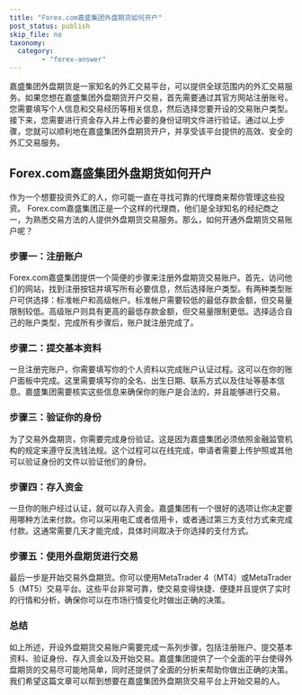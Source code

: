 ```yaml
---
title: "Forex.com嘉盛集团外盘期货如何开户"
post_status: publish
skip_file: no
taxonomy:
  category:
        - "forex-answer"
---
```


嘉盛集团外盘期货是一家知名的外汇交易平台，可以提供全球范围内的外汇交易服务。如果您想在嘉盛集团外盘期货开户交易，首先需要通过其官方网站注册账号。您需要填写个人信息和交易经历等相关信息，然后选择您要开设的交易账户类型。接下来，您需要进行资金存入并上传必要的身份证明文件进行验证。通过以上步骤，您就可以顺利地在嘉盛集团外盘期货开户，并享受该平台提供的高效、安全的外汇交易服务。

## Forex.com嘉盛集团外盘期货如何开户

作为一个想要投资外汇的人，你可能一直在寻找可靠的代理商来帮你管理这些投资。 Forex.com嘉盛集团正是一个这样的代理商，他们是全球知名的经纪商之一，为熟悉交易方法的人提供外盘期货交易服务。那么，如何开通外盘期货交易账户呢？

### 步骤一：注册账户

Forex.com嘉盛集团提供一个简便的步骤来注册外盘期货交易账户。首先，访问他们的网站，找到注册按钮并填写所有必要信息，然后选择账户类型。有两种类型账户可供选择：标准帐户和高级帐户。标准帐户需要较低的最低存款金额，但交易量限制较低。高级账户则具有更高的最低存款金额，但交易量限制更低。选择适合自己的账户类型，完成所有步骤后，账户就注册完成了。

### 步骤二：提交基本资料

一旦注册完账户，你需要填写你的个人资料以完成账户认证过程。这可以在你的账户面板中完成。这里需要填写你的全名、出生日期、联系方式以及住址等基本信息。嘉盛集团需要核实这些信息来确保你的账户是合法的，并且能够进行交易。

### 步骤三：验证你的身份

为了交易外盘期货，你需要完成身份验证。这是因为嘉盛集团必须依照金融监管机构的规定来遵守反洗钱法规。这个过程可以在线完成，申请者需要上传护照或其他可以验证身份的文件以验证他们的身份。

### 步骤四：存入资金

一旦你的账户经过认证，就可以存入资金。嘉盛集团有一个很好的选项让你决定要用哪种方法来付款。你可以采用电汇或者信用卡，或者通过第三方支付方式来完成付款。这通常需要几天才能完成，具体时间取决于你选择的支付方式。

### 步骤五：使用外盘期货进行交易

最后一步是开始交易外盘期货。你可以使用MetaTrader 4（MT4）或MetaTrader 5（MT5）交易平台。这些平台非常可靠，使交易变得快捷、便捷并且提供了实时的行情和分析，确保你可以在市场行情变化时做出正确的决策。

### 总结

如上所述，开设外盘期货交易账户需要完成一系列步骤，包括注册账户、提交基本资料、验证身份、存入资金以及开始交易。嘉盛集团提供了一个全面的平台使得外盘期货的交易尽可能地简单，同时还提供了全面的分析来帮助你做出正确的决策。我们希望这篇文章可以帮到想要在嘉盛集团外盘期货交易平台上开始交易的人。 
